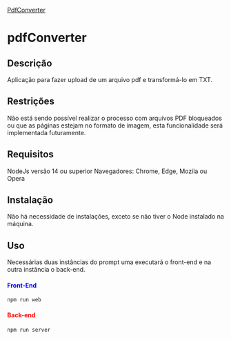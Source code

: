 

[PdfConverter](./public/pdf-to-text-color.svg)
# pdfConverter

## Descrição
Aplicação para fazer upload de um arquivo pdf e transformá-lo em TXT. 

## Restrições
Não está sendo possível realizar o processo com arquivos PDF bloqueados ou que as páginas estejam no formato de imagem, esta funcionalidade será implementada futuramente.

## Requisitos
NodeJs versão 14 ou superior
Navegadores: Chrome, Edge, Mozila ou Opera

## Instalação
Não há necessidade de instalações, exceto se não tiver o Node instalado na máquina.

## <i class="fa fa-wrench"></i>Uso
Necessárias duas instâncias do prompt uma executará o front-end e na outra instância o back-end.
#### <span style="color: blue">Front-End</span>
<code>npm run web</code>
#### <span style="color: red;">Back-end</span>
<code>npm run server</code>

